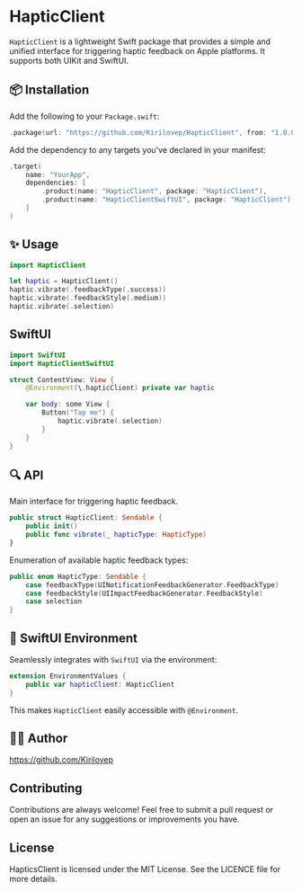 # HapticClient

`HapticClient` is a lightweight Swift package that provides a simple and unified interface for triggering haptic feedback on Apple platforms. It supports both UIKit and SwiftUI.

## 📦 Installation

Add the following to your `Package.swift`:

```swift
.package(url: "https://github.com/Kirilovep/HapticClient", from: "1.0.0")
```
Add the dependency to any targets you've declared in your manifest:
```swift
.target(
    name: "YourApp",
    dependencies: [
        .product(name: "HapticClient", package: "HapticClient"),
        .product(name: "HapticClientSwiftUI", package: "HapticClient"), // for SwiftUI support
    ]
)

```
## ✨ Usage

```swift
import HapticClient

let haptic = HapticClient()
haptic.vibrate(.feedbackType(.success))
haptic.vibrate(.feedbackStyle(.medium))
haptic.vibrate(.selection)

```
## SwiftUI

```swift
import SwiftUI
import HapticClientSwiftUI

struct ContentView: View {
    @Environment(\.hapticClient) private var haptic

    var body: some View {
        Button("Tap me") {
            haptic.vibrate(.selection)
        }
    }
}

```
## 🔍 API
Main interface for triggering haptic feedback.
```swift
public struct HapticClient: Sendable {
    public init()
    public func vibrate(_ hapticType: HapticType)
}
```
Enumeration of available haptic feedback types:
```swift
public enum HapticType: Sendable {
    case feedbackType(UINotificationFeedbackGenerator.FeedbackType)
    case feedbackStyle(UIImpactFeedbackGenerator.FeedbackStyle)
    case selection
}

```
## 🔧 SwiftUI Environment
Seamlessly integrates with `SwiftUI` via the environment:
```swift
extension EnvironmentValues {
    public var hapticClient: HapticClient
}
```
This makes `HapticClient` easily accessible with `@Environment`.

## 👨‍💻 Author
https://github.com/Kirilovep

## Contributing
Contributions are always welcome! Feel free to submit a pull request or open an issue for any suggestions or improvements you have.

## License
HapticsClient is licensed under the MIT License. See the LICENCE file for more details.
